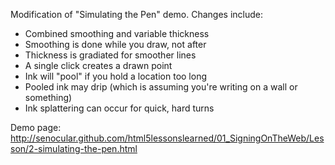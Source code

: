 Modification of "Simulating the Pen" demo. Changes include:
- Combined smoothing and variable thickness
- Smoothing is done while you draw, not after
- Thickness is gradiated for smoother lines
- A single click creates a drawn point
- Ink will "pool" if you hold a location too long
- Pooled ink may drip (which is assuming you're writing on a wall or something)
- Ink splattering can occur for quick, hard turns

Demo page: http://senocular.github.com/html5lessonslearned/01_SigningOnTheWeb/Lesson/2-simulating-the-pen.html
